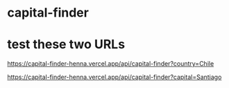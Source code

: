 # capital-finder


# test these two URLs

https://capital-finder-henna.vercel.app/api/capital-finder?country=Chile

https://capital-finder-henna.vercel.app/api/capital-finder?capital=Santiago